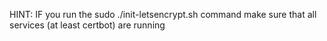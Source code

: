 HINT: IF you run the sudo ./init-letsencrypt.sh command make sure that all services  (at least certbot) are running
